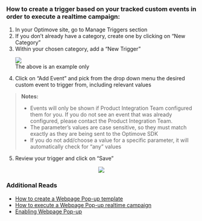 ### How to create a trigger based on your tracked custom events in order to execute a realtime campaign:

 1. In your Optimove site, go to Manage Triggers section
 2. If you don’t already have a category, create one by clicking on “New Category”
 3. Within your chosen category, add a “New Trigger”
	 <p align="left"><img src="https://github.com/optimove-tech/Web-SDK-Integration-Guide/blob/master/Webpage%20Pop-ups/images/t1.png?raw=true"><br/>The above is an example only</p> 
 4. Click on “Add Event” and pick from the drop down menu the desired custom event to trigger from, including relevant values
>**Notes:**
>  - Events will only be shown if Product Integration Team configured them for you. If you do not see an event that was already configured, please contact the Product Integration Team.
>  - The parameter’s values are case sensitive, so they must match exactly as they are being sent to the Optimove SDK
>  - If you do not add/choose a value for a specific parameter, it will automatically check for “any” values
>  	
5.	Review your trigger and click on “Save”
<p align="center"><img src="https://github.com/optimove-tech/Web-SDK-Integration-Guide/blob/master/Webpage%20Pop-ups/images/t2.png?raw=true" style="max-width:70%;"></p> 

### Additional Reads

 - [How to create a Webpage Pop-up template](https://github.com/optimove-tech/Web-SDK-Integration-Guide/blob/master/Webpage%20Pop-ups/create-webpage-pop-up-template.md)
 - [How to execute a Webpage Pop-up realtime campaign](https://docs.optimove.com/track-and-trigger/#Webpage)
 - [Enabling Webpage Pop-up](https://github.com/optimove-tech/Web-SDK-Integration-Guide/tree/master/Webpage%20Pop-ups)

 
